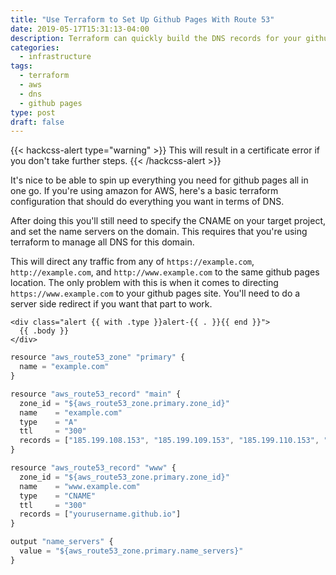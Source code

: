 ```yaml
---
title: "Use Terraform to Set Up Github Pages With Route 53"
date: 2019-05-17T15:31:13-04:00
description: Terraform can quickly build the DNS records for your github pages site. It's declarative, and easy to keep up to date, and replicate.
categories:
  - infrastructure
tags:
  - terraform
  - aws
  - dns
  - github pages
type: post
draft: false
---
```


{{< hackcss-alert type="warning" >}}
This will result in a certificate error if you don't take further steps.
{{< /hackcss-alert >}}

It's nice to be able to spin up everything you need for github pages all in one
go. If you're using amazon for AWS, here's a basic terraform configuration that
should do everything you want in terms of DNS.

After doing this you'll still need to specify the CNAME on your target project,
and set the name servers on the domain. This requires that you're using
terraform to manage all DNS for this domain.

This will direct any traffic from any of `https://example.com`,
`http://example.com`, and `http://www.example.com` to the same github pages
location. The only problem with this is when it comes to directing
`https://www.example.com` to your github pages site. You'll need to do a server
side redirect if you want that part to work.

```go-html-template
<div class="alert {{ with .type }}alert-{{ . }}{{ end }}">
  {{ .body }}
</div>
```

```js
resource "aws_route53_zone" "primary" {
  name = "example.com"
}

resource "aws_route53_record" "main" {
  zone_id = "${aws_route53_zone.primary.zone_id}"
  name    = "example.com"
  type    = "A"
  ttl     = "300"
  records = ["185.199.108.153", "185.199.109.153", "185.199.110.153", "185.199.111.153"]
}

resource "aws_route53_record" "www" {
  zone_id = "${aws_route53_zone.primary.zone_id}"
  name    = "www.example.com"
  type    = "CNAME"
  ttl     = "300"
  records = ["yourusername.github.io"]
}

output "name_servers" {
  value = "${aws_route53_zone.primary.name_servers}"
}
```
